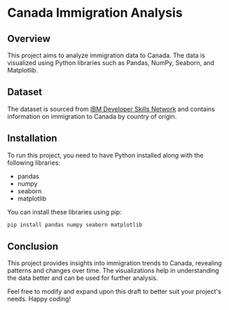 # Canada Immigration Analysis
## Overview
This project aims to analyze immigration data to Canada. The data is visualized using Python libraries such as Pandas, NumPy, Seaborn, and Matplotlib.

## Dataset
The dataset is sourced from [IBM Developer Skills Network](https://cf-courses-data.s3.us.cloud-object-storage.appdomain.cloud/IBMDeveloperSkillsNetwork-DV0101EN-SkillsNetwork/Data%20Files/Canada.xlsx) and contains information on immigration to Canada by country of origin.

## Installation
To run this project, you need to have Python installed along with the following libraries:
- pandas
- numpy
- seaborn
- matplotlib

You can install these libraries using pip:
````bash
pip install pandas numpy seaborn matplotlib
````

## Conclusion
This project provides insights into immigration trends to Canada, revealing patterns and changes over time. The visualizations help in understanding the data better and can be used for further analysis.


Feel free to modify and expand upon this draft to better suit your project's needs. 
Happy coding! 
